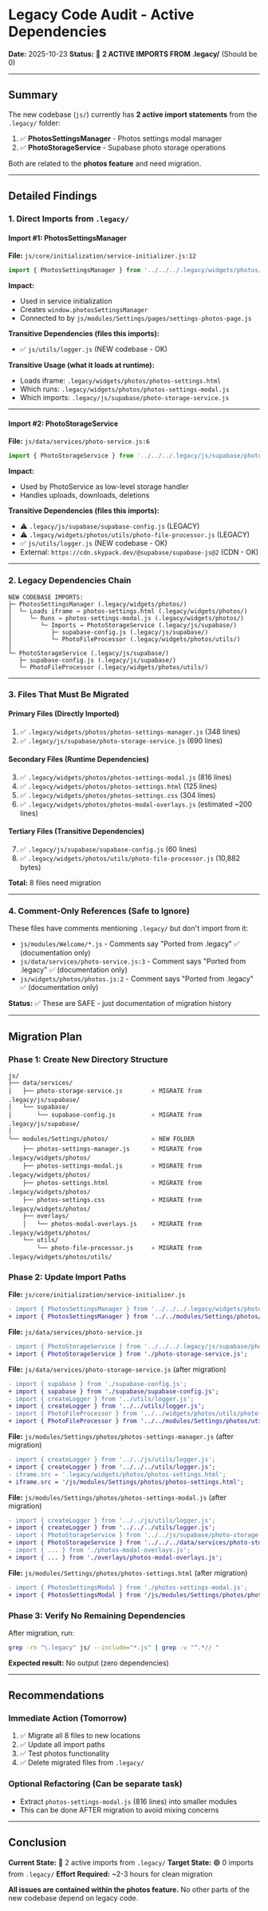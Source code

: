 # Legacy Code Audit - Active Dependencies

**Date:** 2025-10-23
**Status:** 🔴 **2 ACTIVE IMPORTS FROM .legacy/** (Should be 0)

---

## Summary

The new codebase (`js/`) currently has **2 active import statements** from the `.legacy/` folder:

1. ✅ **PhotosSettingsManager** - Photos settings modal manager
2. ✅ **PhotoStorageService** - Supabase photo storage operations

Both are related to the **photos feature** and need migration.

---

## Detailed Findings

### 1. Direct Imports from `.legacy/`

#### Import #1: PhotosSettingsManager
**File:** `js/core/initialization/service-initializer.js:12`
```javascript
import { PhotosSettingsManager } from '../../../.legacy/widgets/photos/photos-settings-manager.js';
```

**Impact:**
- Used in service initialization
- Creates `window.photosSettingsManager`
- Connected to by `js/modules/Settings/pages/settings-photos-page.js`

**Transitive Dependencies (files this imports):**
- ✅ `js/utils/logger.js` (NEW codebase - OK)

**Transitive Usage (what it loads at runtime):**
- Loads iframe: `.legacy/widgets/photos/photos-settings.html`
- Which runs: `.legacy/widgets/photos/photos-settings-modal.js`
- Which imports: `.legacy/js/supabase/photo-storage-service.js`

---

#### Import #2: PhotoStorageService
**File:** `js/data/services/photo-service.js:6`
```javascript
import { PhotoStorageService } from '../../../.legacy/js/supabase/photo-storage-service.js';
```

**Impact:**
- Used by PhotoService as low-level storage handler
- Handles uploads, downloads, deletions

**Transitive Dependencies (files this imports):**
- ⚠️ `.legacy/js/supabase/supabase-config.js` (LEGACY)
- ⚠️ `.legacy/widgets/photos/utils/photo-file-processor.js` (LEGACY)
- ✅ `js/utils/logger.js` (NEW codebase - OK)
- External: `https://cdn.skypack.dev/@supabase/supabase-js@2` (CDN - OK)

---

### 2. Legacy Dependencies Chain

```
NEW CODEBASE IMPORTS:
├─ PhotosSettingsManager (.legacy/widgets/photos/)
│  └─ Loads iframe → photos-settings.html (.legacy/widgets/photos/)
│     └─ Runs → photos-settings-modal.js (.legacy/widgets/photos/)
│        └─ Imports → PhotoStorageService (.legacy/js/supabase/)
│           ├─ supabase-config.js (.legacy/js/supabase/)
│           └─ PhotoFileProcessor (.legacy/widgets/photos/utils/)
│
└─ PhotoStorageService (.legacy/js/supabase/)
   ├─ supabase-config.js (.legacy/js/supabase/)
   └─ PhotoFileProcessor (.legacy/widgets/photos/utils/)
```

---

### 3. Files That Must Be Migrated

#### Primary Files (Directly Imported)
1. ✅ `.legacy/widgets/photos/photos-settings-manager.js` (348 lines)
2. ✅ `.legacy/js/supabase/photo-storage-service.js` (690 lines)

#### Secondary Files (Runtime Dependencies)
3. ✅ `.legacy/widgets/photos/photos-settings-modal.js` (816 lines)
4. ✅ `.legacy/widgets/photos/photos-settings.html` (125 lines)
5. ✅ `.legacy/widgets/photos/photos-settings.css` (304 lines)
6. ✅ `.legacy/widgets/photos/photos-modal-overlays.js` (estimated ~200 lines)

#### Tertiary Files (Transitive Dependencies)
7. ✅ `.legacy/js/supabase/supabase-config.js` (60 lines)
8. ✅ `.legacy/widgets/photos/utils/photo-file-processor.js` (10,882 bytes)

**Total:** 8 files need migration

---

### 4. Comment-Only References (Safe to Ignore)

These files have comments mentioning `.legacy/` but don't import from it:

- `js/modules/Welcome/*.js` - Comments say "Ported from .legacy" ✅ (documentation only)
- `js/data/services/photo-service.js:3` - Comment says "Ported from .legacy" ✅ (documentation only)
- `js/widgets/photos/photos.js:2` - Comment says "Ported from .legacy" ✅ (documentation only)

**Status:** ✅ These are SAFE - just documentation of migration history

---

## Migration Plan

### Phase 1: Create New Directory Structure
```
js/
├── data/services/
│   ├── photo-storage-service.js        ⭐ MIGRATE from .legacy/js/supabase/
│   └── supabase/
│       └── supabase-config.js          ⭐ MIGRATE from .legacy/js/supabase/
│
└── modules/Settings/photos/            ⭐ NEW FOLDER
    ├── photos-settings-manager.js      ⭐ MIGRATE from .legacy/widgets/photos/
    ├── photos-settings-modal.js        ⭐ MIGRATE from .legacy/widgets/photos/
    ├── photos-settings.html            ⭐ MIGRATE from .legacy/widgets/photos/
    ├── photos-settings.css             ⭐ MIGRATE from .legacy/widgets/photos/
    ├── overlays/
    │   └── photos-modal-overlays.js    ⭐ MIGRATE from .legacy/widgets/photos/
    └── utils/
        └── photo-file-processor.js     ⭐ MIGRATE from .legacy/widgets/photos/utils/
```

### Phase 2: Update Import Paths

**File:** `js/core/initialization/service-initializer.js`
```diff
- import { PhotosSettingsManager } from '../../../.legacy/widgets/photos/photos-settings-manager.js';
+ import { PhotosSettingsManager } from '../../modules/Settings/photos/photos-settings-manager.js';
```

**File:** `js/data/services/photo-service.js`
```diff
- import { PhotoStorageService } from '../../../.legacy/js/supabase/photo-storage-service.js';
+ import { PhotoStorageService } from './photo-storage-service.js';
```

**File:** `js/data/services/photo-storage-service.js` (after migration)
```diff
- import { supabase } from './supabase-config.js';
+ import { supabase } from './supabase/supabase-config.js';
- import { createLogger } from '../utils/logger.js';
+ import { createLogger } from '../../utils/logger.js';
- import { PhotoFileProcessor } from '../../widgets/photos/utils/photo-file-processor.js';
+ import { PhotoFileProcessor } from '../../modules/Settings/photos/utils/photo-file-processor.js';
```

**File:** `js/modules/Settings/photos/photos-settings-manager.js` (after migration)
```diff
- import { createLogger } from '../../js/utils/logger.js';
+ import { createLogger } from '../../../utils/logger.js';
- iframe.src = '.legacy/widgets/photos/photos-settings.html';
+ iframe.src = '/js/modules/Settings/photos/photos-settings.html';
```

**File:** `js/modules/Settings/photos/photos-settings-modal.js` (after migration)
```diff
- import { createLogger } from '../../js/utils/logger.js';
+ import { createLogger } from '../../../utils/logger.js';
- import { PhotoStorageService } from '../../js/supabase/photo-storage-service.js';
+ import { PhotoStorageService } from '../../../data/services/photo-storage-service.js';
- import { ... } from './photos-modal-overlays.js';
+ import { ... } from './overlays/photos-modal-overlays.js';
```

**File:** `js/modules/Settings/photos/photos-settings.html` (after migration)
```diff
- import { PhotosSettingsModal } from './photos-settings-modal.js';
+ import { PhotosSettingsModal } from '/js/modules/Settings/photos/photos-settings-modal.js';
```

### Phase 3: Verify No Remaining Dependencies

After migration, run:
```bash
grep -rn "\.legacy" js/ --include="*.js" | grep -v "^.*// "
```

**Expected result:** No output (zero dependencies)

---

## Recommendations

### Immediate Action (Tomorrow)
1. ✅ Migrate all 8 files to new locations
2. ✅ Update all import paths
3. ✅ Test photos functionality
4. ✅ Delete migrated files from `.legacy/`

### Optional Refactoring (Can be separate task)
- Extract `photos-settings-modal.js` (816 lines) into smaller modules
- This can be done AFTER migration to avoid mixing concerns

---

## Conclusion

**Current State:** 🔴 2 active imports from `.legacy/`
**Target State:** 🟢 0 imports from `.legacy/`
**Effort Required:** ~2-3 hours for clean migration

**All issues are contained within the photos feature.** No other parts of the new codebase depend on legacy code.
